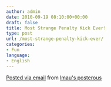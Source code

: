 ```yaml
---
author: admin
date: 2010-09-19 08:10:00+00:00
draft: false
title: Most Strange Penalty Kick Ever!
type: post
url: /most-strange-penalty-kick-ever/
categories:
- Fun
language:
- English
---
```


  


[Posted via email](http://posterous.com/)  from [lmau's posterous](http://lmau.posterous.com/most-strange-penalty-kick-ever)
